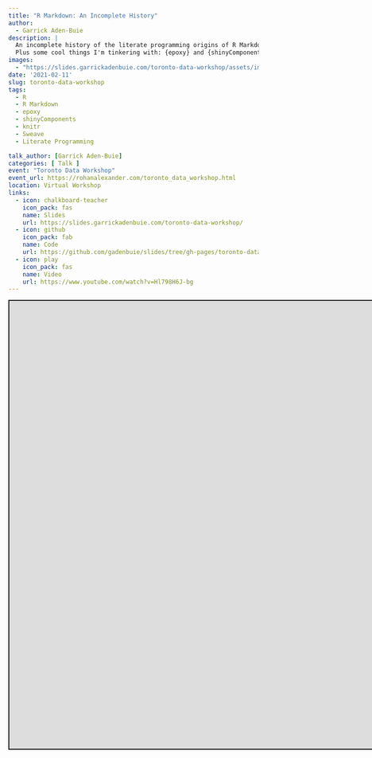 ```yaml
---
title: "R Markdown: An Incomplete History"
author:
  - Garrick Aden-Buie
description: |
  An incomplete history of the literate programming origins of R Markdown.
  Plus some cool things I'm tinkering with: {epoxy} and {shinyComponents}.
images:
  - "https://slides.garrickadenbuie.com/toronto-data-workshop/assets/img/toronto-data-workshop_social.png"
date: '2021-02-11'
slug: toronto-data-workshop
tags:
  - R
  - R Markdown
  - epoxy
  - shinyComponents
  - knitr
  - Sweave
  - Literate Programming

talk_author: [Garrick Aden-Buie]
categories: [ Talk ]
event: "Toronto Data Workshop"
event_url: https://rohanalexander.com/toronto_data_workshop.html
location: Virtual Workshop
links:
  - icon: chalkboard-teacher
    icon_pack: fas
    name: Slides
    url: https://slides.garrickadenbuie.com/toronto-data-workshop/
  - icon: github
    icon_pack: fab
    name: Code
    url: https://github.com/gadenbuie/slides/tree/gh-pages/toronto-data-workshop
  - icon: play
    icon_pack: fas
    name: Video
    url: https://www.youtube.com/watch?v=Hl798H6J-bg
---
```


<script src="/rmarkdown-libs/fitvids-2.1.1/fitvids.min.js"></script>
<div class="shareagain" style="min-width:300px;margin:1em auto;">
<iframe src="https://slides.garrickadenbuie.com/toronto-data-workshop/" width="1600" height="900" style="border:2px solid currentColor;" loading="lazy" allowfullscreen></iframe>
<script>fitvids('.shareagain', {players: 'iframe'});</script>
</div>
